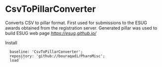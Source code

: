 # CsvToPillarConverter 

Converts CSV to pillar format. First used for submissions to the ESUG awards obtained from the registration server. Generated pillar was used to build ESUG web page *https://esug.github.io/*

Install
```Metacello new
  baseline: 'CsvToPillarConverter';
  repository: 'github://bouraqadi/PharoMisc';
  load```
